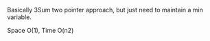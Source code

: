 
Basically 3Sum two pointer approach, but just need to maintain a min variable.   

Space O(1), Time O(n2)    


